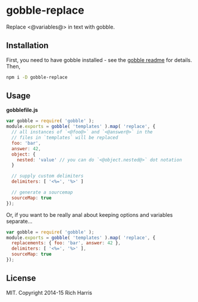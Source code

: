 # gobble-replace

Replace <@variables@> in text with gobble.

## Installation

First, you need to have gobble installed - see the [gobble readme](https://github.com/gobblejs/gobble) for details. Then,

```bash
npm i -D gobble-replace
```

## Usage

**gobblefile.js**

```js
var gobble = require( 'gobble' );
module.exports = gobble( 'templates' ).map( 'replace', {
  // all instances of `<@foo@>` and `<@answer@>` in the
  // files in `templates` will be replaced
  foo: 'bar',
  answer: 42,
  object: {
    nested: 'value' // you can do `<@object.nested@>` dot notation
  }

  // supply custom delimiters
  delimiters: [ '<%=', '%>' ]

  // generate a sourcemap
  sourceMap: true
});
```

Or, if you want to be really anal about keeping options and variables separate...

```js
var gobble = require( 'gobble' );
module.exports = gobble( 'templates' ).map( 'replace', {
  replacements: { foo: 'bar', answer: 42 },
  delimiters: [ '<%=', '%>' ],
  sourceMap: true
});
```


## License

MIT. Copyright 2014-15 Rich Harris
